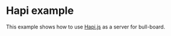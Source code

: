 # Hapi example

This example shows how to use [Hapi.js](https://hapi.dev/) as a server for bull-board.

